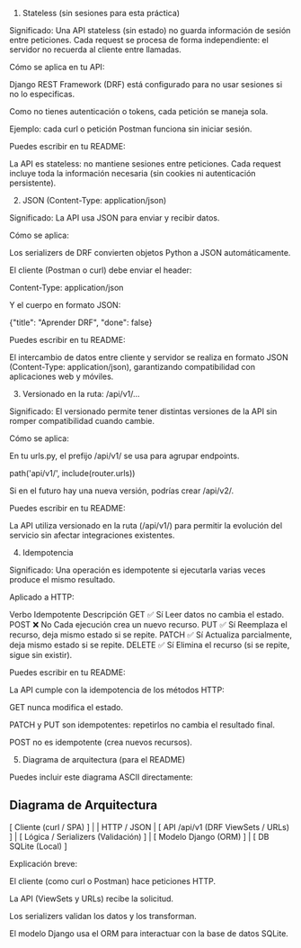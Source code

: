  1. Stateless (sin sesiones para esta práctica)

Significado:
Una API stateless (sin estado) no guarda información de sesión entre peticiones.
Cada request se procesa de forma independiente: el servidor no recuerda al cliente entre llamadas.

Cómo se aplica en tu API:

Django REST Framework (DRF) está configurado para no usar sesiones si no lo especificas.

Como no tienes autenticación o tokens, cada petición se maneja sola.

Ejemplo: cada curl o petición Postman funciona sin iniciar sesión.

Puedes escribir en tu README:

La API es stateless: no mantiene sesiones entre peticiones.
Cada request incluye toda la información necesaria (sin cookies ni autenticación persistente).

 2. JSON (Content-Type: application/json)

Significado:
La API usa JSON para enviar y recibir datos.

Cómo se aplica:

Los serializers de DRF convierten objetos Python a JSON automáticamente.

El cliente (Postman o curl) debe enviar el header:

Content-Type: application/json


Y el cuerpo en formato JSON:

{"title": "Aprender DRF", "done": false}


Puedes escribir en tu README:

El intercambio de datos entre cliente y servidor se realiza en formato JSON (Content-Type: application/json), garantizando compatibilidad con aplicaciones web y móviles.

 3. Versionado en la ruta: /api/v1/...

Significado:
El versionado permite tener distintas versiones de la API sin romper compatibilidad cuando cambie.

Cómo se aplica:

En tu urls.py, el prefijo /api/v1/ se usa para agrupar endpoints.

path('api/v1/', include(router.urls))


Si en el futuro hay una nueva versión, podrías crear /api/v2/.

Puedes escribir en tu README:

La API utiliza versionado en la ruta (/api/v1/) para permitir la evolución del servicio sin afectar integraciones existentes.

 4. Idempotencia

Significado:
Una operación es idempotente si ejecutarla varias veces produce el mismo resultado.

Aplicado a HTTP:

Verbo	Idempotente	Descripción
GET	✅ Sí	Leer datos no cambia el estado.
POST	❌ No	Cada ejecución crea un nuevo recurso.
PUT	✅ Sí	Reemplaza el recurso, deja mismo estado si se repite.
PATCH	✅ Sí	Actualiza parcialmente, deja mismo estado si se repite.
DELETE	✅ Sí	Elimina el recurso (si se repite, sigue sin existir).

Puedes escribir en tu README:

La API cumple con la idempotencia de los métodos HTTP:

GET nunca modifica el estado.

PATCH y PUT son idempotentes: repetirlos no cambia el resultado final.

POST no es idempotente (crea nuevos recursos).

 5. Diagrama de arquitectura (para el README)

Puedes incluir este diagrama ASCII directamente:

## Diagrama de Arquitectura

[ Cliente (curl / SPA) ]
           |
           | HTTP / JSON
           |
[ API /api/v1 (DRF ViewSets / URLs) ]
           |
[ Lógica / Serializers (Validación) ]
           |
[ Modelo Django (ORM) ]
           |
[ DB SQLite (Local) ]


Explicación breve:

El cliente (como curl o Postman) hace peticiones HTTP.

La API (ViewSets y URLs) recibe la solicitud.

Los serializers validan los datos y los transforman.

El modelo Django usa el ORM para interactuar con la base de datos SQLite.
